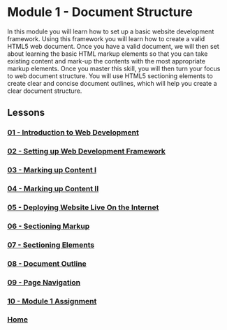 # Module 1 - Document Structure
In this module you will learn how to set up a basic website development framework. Using this framework you will learn how to create a  valid HTML5 web document. Once you have a valid document, we will then set about learning the basic HTML markup elements so that you can take existing content and mark-up the contents with the most appropriate markup elements. Once you master this skill, you will then turn your focus to web document structure. You will use HTML5 sectioning elements to create clear and concise document outlines, which will help you create a clear document structure.

## Lessons

### [01 - Introduction to Web Development](01_introduction/README.md)

### [02 - Setting up Web Development Framework](02_framework/README.md)

### [03 - Marking up Content I](03_markup_1/README.md)

### [04 - Marking up Content II](04_markup_2/README.md)

### [05 - Deploying Website Live On the Internet](05_deployment/README.md)

### [06 - Sectioning Markup](06_sectioning_markup/README.md)

### [07 - Sectioning Elements](07_sectioning_elements/README.md)

### [08 - Document Outline](08_doc_outline/README.md)

### [09 - Page Navigation](09_page_nav/README.md)

### [10 - Module 1 Assignment](10-module1-assignment/README.md)

### [Home](../README.md)